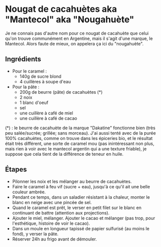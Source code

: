 # Nougat de cacahuètes aka "Mantecol" aka "Nougahuète"

Je ne connais pas d'autre nom pour ce nougat de cacahuète que celui qu'on trouve communément en Argentine, mais il s'agit d'une marque, le Mantecol. Alors faute de mieux, on appelera ça ici du "nougahuète".

## Ingrédients

- Pour le caramel :
  - 140g de sucre blond
  - 4 cuillères à soupe d'eau
- Pour la pâte :
  - 200g de beurre (pâte) de cacahuètes (*)
  - 2 noix
  - 1 blanc d'oeuf
  - sel
  - une cuillère à café de miel
  - une cuillère à café de cacao

(*) : le beurre de cacahuète de la marque "Dakatine" fonctionne bien (très peu salée/sucrée; grillée; sans morceau). J'ai aussi tenté avec de la purée 100% cacahuètes, comme on trouve dans les épiceries bio, et le résultat était très différent, une sorte de caramel mou (pas inintéressant non plus, mais rien à voir avec le mantecol argentin qui a une texture friable), je suppose que cela tient de la différence de teneur en huile.

## Étapes

- Pilonner les noix et les mélanger au beurre de cacahuètes.
- Faire le caramel à feu vif (sucre + eau), jusqu'à ce qu'il ait une belle couleur ambrée.
- Pendant ce temps, dans un saladier résistant à la chaleur, monter le blanc en neige avec une pincée de sel.
- Quand le caramel est prêt, le verser en petit filet sur le blanc en continuant de battre (attention aux projections).
- Ajouter le miel, mélanger. Ajouter le cacao et mélanger (pas trop, pour l'esthétique, histoire de voir le cacao).
- Dans un moule en longueur tapissé de papier sulfurisé (au moins le fond), y verser la pâte.
- Réserver 24h au frigo avant de démouler.
